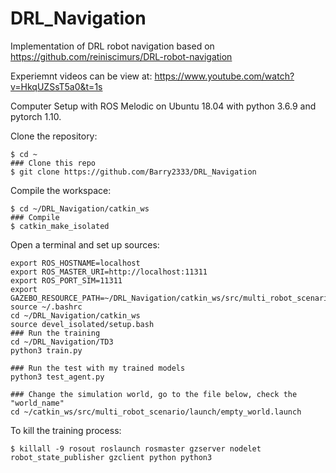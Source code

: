# DRL_Navigation

Implementation of DRL robot navigation based on https://github.com/reiniscimurs/DRL-robot-navigation

Experiemnt videos can be view at: https://www.youtube.com/watch?v=HkqUZSsT5a0&t=1s

Computer Setup with ROS Melodic on Ubuntu 18.04 with python 3.6.9 and pytorch 1.10.

Clone the repository:
```shell
$ cd ~
### Clone this repo
$ git clone https://github.com/Barry2333/DRL_Navigation
```

Compile the workspace:
```shell
$ cd ~/DRL_Navigation/catkin_ws
### Compile
$ catkin_make_isolated
```

Open a terminal and set up sources:
```shell
export ROS_HOSTNAME=localhost
export ROS_MASTER_URI=http://localhost:11311
export ROS_PORT_SIM=11311
export GAZEBO_RESOURCE_PATH=~/DRL_Navigation/catkin_ws/src/multi_robot_scenario/launch
source ~/.bashrc
cd ~/DRL_Navigation/catkin_ws
source devel_isolated/setup.bash
### Run the training
cd ~/DRL_Navigation/TD3
python3 train.py

### Run the test with my trained models
python3 test_agent.py

### Change the simulation world, go to the file below, check the "world_name"
cd ~/catkin_ws/src/multi_robot_scenario/launch/empty_world.launch
```

To kill the training process:
```shell
$ killall -9 rosout roslaunch rosmaster gzserver nodelet robot_state_publisher gzclient python python3
```

